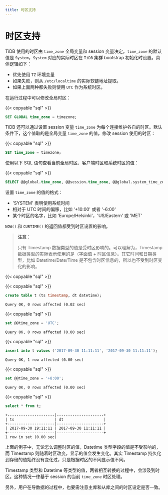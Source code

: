 ```yaml
---
title: 时区支持
---
```


# 时区支持

TiDB 使用的时区由 `time_zone` 全局变量和 session 变量决定。`time_zone` 的默认值是 `System`，`System` 对应的实际时区在 `TiDB` 集群 bootstrap 初始化时设置。具体逻辑如下：

* 优先使用 `TZ` 环境变量
* 如果失败，则从 `/etc/localtime` 的实际软链地址提取。
* 如果上面两种都失败则使用 `UTC` 作为系统时区。

在运行过程中可以修改全局时区：

{{< copyable "sql" >}}

```sql
SET GLOBAL time_zone = timezone;
```

TiDB 还可以通过设置 session 变量 `time_zone` 为每个连接维护各自的时区。默认条件下，这个值取的是全局变量 `time_zone` 的值。修改 session 使用的时区：

{{< copyable "sql" >}}

```sql
SET time_zone = timezone;
```

使用以下 SQL 语句查看当前全局时区、客户端时区和系统时区的值：

{{< copyable "sql" >}}

```sql
SELECT @@global.time_zone, @@session.time_zone, @@global.system_time_zone;
```

设置 `time_zone` 的值的格式：

* 'SYSTEM' 表明使用系统时间
* 相对于 UTC 时间的偏移，比如 '+10:00' 或者 '-6:00'
* 某个时区的名字，比如 'Europe/Helsinki'，'US/Eastern' 或 'MET'

`NOW()` 和 `CURTIME()` 的返回值都受到时区设置的影响。

> **注意：**
>
> 只有 Timestamp 数据类型的值是受时区影响的。可以理解为，Timestamp 数据类型的实际表示使用的是（字面值 + 时区信息）。其它时间和日期类型，比如 Datetime/Date/Time 是不包含时区信息的，所以也不受到时区变化的影响。

{{< copyable "sql" >}}

{{< copyable "sql" >}}

```sql
create table t (ts timestamp, dt datetime);
```

```
Query OK, 0 rows affected (0.02 sec)
```

{{< copyable "sql" >}}

```sql
set @@time_zone = 'UTC';
```

```
Query OK, 0 rows affected (0.00 sec)
```

{{< copyable "sql" >}}

```sql
insert into t values ('2017-09-30 11:11:11', '2017-09-30 11:11:11');
```

```
Query OK, 1 row affected (0.00 sec)
```

{{< copyable "sql" >}}

```sql
set @@time_zone = '+8:00';
```

```
Query OK, 0 rows affected (0.00 sec)
```

{{< copyable "sql" >}}

```sql
select * from t;
```

```
+---------------------|---------------------+
| ts                  | dt                  |
+---------------------|---------------------+
| 2017-09-30 19:11:11 | 2017-09-30 11:11:11 |
+---------------------|---------------------+
1 row in set (0.00 sec)
```

上面的例子中，无论怎么调整时区的值，Datetime 类型字段的值是不受影响的，而 Timestamp 则随着时区改变，显示的值会发生变化。其实 Timestamp 持久化到存储的值始终没有变化过，只是根据时区的不同显示值不同。

Timestamp 类型和 Datetime 等类型的值，两者相互转换的过程中，会涉及到时区。这种情况一律基于 session 的当前 `time_zone` 时区处理。

另外，用户在导数据的过程中，也要需注意主库和从库之间的时区设定是否一致。
